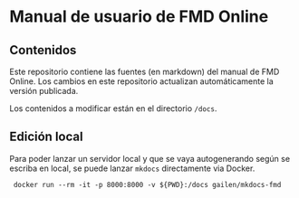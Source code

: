 # Manual de usuario de FMD Online

## Contenidos

Este repositorio contiene las fuentes (en markdown) del manual de FMD Online.
Los cambios en este repositorio actualizan automáticamente la versión publicada.

Los contenidos a modificar están en el directorio `/docs`.


## Edición local

Para poder lanzar un servidor local y que se vaya autogenerando según se escriba en local, se puede lanzar `mkdocs` directamente via Docker.

```
 docker run --rm -it -p 8000:8000 -v ${PWD}:/docs gailen/mkdocs-fmd
 ```
